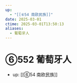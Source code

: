 ```yaml
---
up:
  - "[[⑥54 南欧民族]]"
date: 2025-03-01
ctime: 2025-03-01T13:50:13
aliases:
  - 葡萄牙人
---
```


# ⑥552 葡萄牙人

- up: [[⑥54 南欧民族]]
